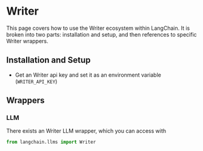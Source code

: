 # Writer

This page covers how to use the Writer ecosystem within LangChain.
It is broken into two parts: installation and setup, and then references to specific Writer wrappers.

## Installation and Setup

- Get an Writer api key and set it as an environment variable (`WRITER_API_KEY`)

## Wrappers

### LLM

There exists an Writer LLM wrapper, which you can access with

```python
from langchain.llms import Writer
```
